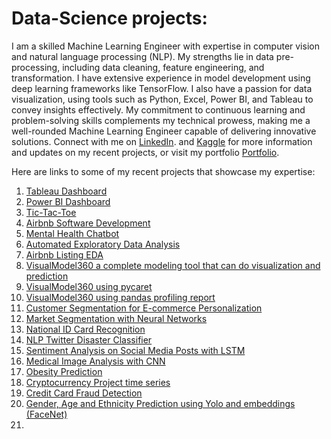 # Data-Science projects:
I am a skilled Machine Learning Engineer with expertise in computer vision and natural language processing (NLP). My strengths lie in data pre-processing, including data cleaning, feature engineering, and transformation. I have extensive experience in model development using deep learning frameworks like TensorFlow.
I also have a passion for data visualization, using tools such as Python, Excel, Power BI, and Tableau to convey insights effectively. My commitment to continuous learning and problem-solving skills complements my technical prowess, making me a well-rounded Machine Learning Engineer capable of delivering innovative solutions.
Connect with me on [LinkedIn](https://www.linkedin.com/in/khadidja-mekiri-655b02261/?originalSubdomain=uk). and [Kaggle](https://www.kaggle.com/hibainidjouane) for more information and updates on my recent projects, or visit my portfolio [Portfolio](https://khadidja2023m.github.io/portfolio.github.io/).

Here are links to some of my recent projects that showcase my expertise: 

1.	[Tableau Dashboard](https://public.tableau.com/app/profile/khadidja.mekiri4990/viz/TableauDashboard_16937747023000/Dashboard2?publish=yes)
2.	[Power BI Dashboard](https://app.powerbi.com/groups/me/reports/6db1c686-fe58-45e0-8499-f5ae421966e1/ReportSection?experience=power-bi)
3.	[Tic-Tac-Toe](//github.com/khadidja2023M/Tic-Tac-Toe)
4.	[Airbnb Software Development](https://github.com/khadidja2023M/COM_728_Airbnb)
5.	[Mental Health Chatbot](https://github.com/khadidja2023M/chatbot)
6.	[Automated Exploratory Data Analysis](https://github.com/khadidja2023M/final)
7.	[Airbnb Listing EDA](https://github.com/khadidja2023M/AirbnbEDA)
9.	[VisualModel360 a complete modeling tool that can do visualization and prediction](https://github.com/khadidja2023M/supervised_foundation/tree/main/supervised_foundation)
10.	[VisualModel360 using pycaret](https://github.com/khadidja2023M/pycaret)
11.	[VisualModel360 using pandas profiling report](https://github.com/khadidja2023M/khadi/blob/main/main.py)
12.	[Customer Segmentation for E-commerce Personalization](https://github.com/khadidja2023M/kmeans)
13.	[Market Segmentation with Neural Networks](https://github.com/khadidja2023M/Segment)
14.	[National ID Card Recognition](https://github.com/khadidja2023M/ID)
15.	[NLP Twitter Disaster Classifier](https://github.com/khadidja2023M/streamlit_tweet)
16.	[Sentiment Analysis on Social Media Posts with LSTM](https://github.com/khadidja2023M/Amazon)
17.	[Medical Image Analysis with CNN](https://github.com/khadidja2023M/chestxray)
18.	[Obesity Prediction](https://github.com/khadidja2023M/obesity)
19.	[Cryptocurrency Project time series](https://github.com/khadidja2023M/crypto)
20.	[Credit Card Fraud Detection](https://github.com/khadidja2023M/Fraud)
21.	[Gender, Age and Ethnicity Prediction using Yolo and embeddings (FaceNet)](https://github.com/khadidja2023M/webrtc)
22.	
    
